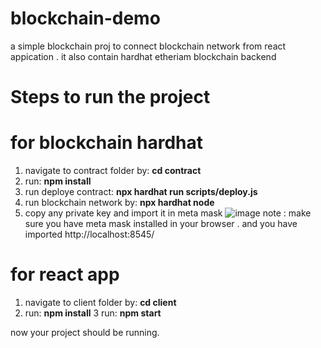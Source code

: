 # blockchain-demo
a simple blockchain proj to connect blockchain network from react appication  . it also contain hardhat etheriam blockchain backend


# Steps to run the project

# for blockchain hardhat 
1. navigate to contract folder by:  **cd contract**
2. run:   **npm install**
3. run deploye contract:  **npx hardhat run scripts/deploy.js**
4. run blockchain network by:   **npx hardhat node**
5. copy any private key and import it in meta mask ![image](https://user-images.githubusercontent.com/37826183/232208271-2c907a93-2b5f-49dd-8e25-77ae803535af.png)
note : make sure you have meta mask installed in your browser . and you have imported  http://localhost:8545/


# for react app 
1. navigate to client folder by:  **cd client**
2. run: **npm install**
3  run: **npm start**

now your  project should be running.
